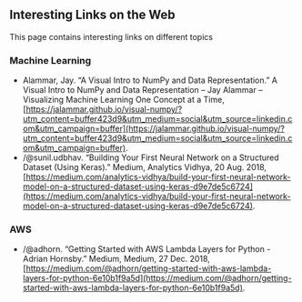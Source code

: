 ## Interesting Links on the Web

This page contains interesting links on different topics

### Machine Learning

  * Alammar, Jay. “A Visual Intro to NumPy and Data Representation.” A Visual Intro to NumPy and Data Representation – Jay Alammar – Visualizing Machine Learning One Concept at a Time, [https://jalammar.github.io/visual-numpy/?utm_content=buffer423d9&utm_medium=social&utm_source=linkedin.com&utm_campaign=buffer](https://jalammar.github.io/visual-numpy/?utm_content=buffer423d9&utm_medium=social&utm_source=linkedin.com&utm_campaign=buffer).
  * /@sunil.udbhav. “Building Your First Neural Network on a Structured Dataset (Using Keras).” Medium, Analytics Vidhya, 20 Aug. 2018, [https://medium.com/analytics-vidhya/build-your-first-neural-network-model-on-a-structured-dataset-using-keras-d9e7de5c6724](https://medium.com/analytics-vidhya/build-your-first-neural-network-model-on-a-structured-dataset-using-keras-d9e7de5c6724).


### AWS
  * /@adhorn. “Getting Started with AWS Lambda Layers for Python - Adrian Hornsby.” Medium, Medium, 27 Dec. 2018, [https://medium.com/@adhorn/getting-started-with-aws-lambda-layers-for-python-6e10b1f9a5d](https://medium.com/@adhorn/getting-started-with-aws-lambda-layers-for-python-6e10b1f9a5d).
